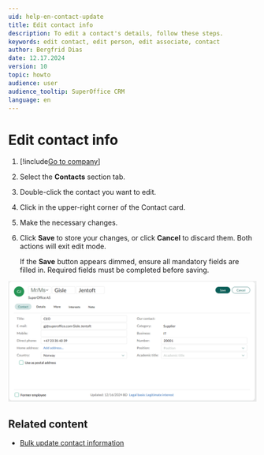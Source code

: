 ```yaml
---
uid: help-en-contact-update
title: Edit contact info
description: To edit a contact's details, follow these steps.
keywords: edit contact, edit person, edit associate, contact
author: Bergfrid Dias
date: 12.17.2024
version: 10
topic: howto
audience: user
audience_tooltip: SuperOffice CRM
language: en
---
```


# Edit contact info

1. [!include[Go to company](../../learn/includes/goto-company.md)]

1. Select the **Contacts** section tab.

1. Double-click the contact you want to edit.

1. Click <i class="ph ph-pencil-simple" aria-label="Edit"></i> in the upper-right corner of the Contact card.

1. Make the necessary changes.

1. Click **Save** to store your changes, or click **Cancel** to discard them. Both actions will exit edit mode.

   If the **Save** button appears dimmed, ensure all mandatory fields are filled in. Required fields must be completed before saving.

![The Contact screen in edit mode, showing contact details. -screenshot][img1]

## Related content

* [Bulk update contact information][8]

<!-- Referenced links -->
[8]: ../../search-options/selection/learn/howto/bulk-update.md

<!-- Referenced images -->
[img1]: ../../../media/loc/en/contact/edit-person.png
